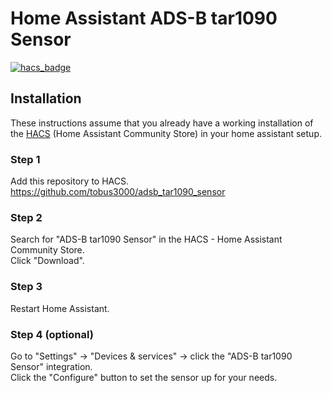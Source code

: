 # Home Assistant ADS-B tar1090 Sensor

[![hacs_badge](https://img.shields.io/badge/HACS-Default-orange.svg)](https://github.com/custom-components/hacs)

## Installation

These instructions assume that you already have a working installation of the [HACS](https://hacs.xyz/) (Home Assistant Community Store) in your home assistant setup.

### Step 1

Add this repository to HACS. https://github.com/tobus3000/adsb_tar1090_sensor

### Step 2

Search for "ADS-B tar1090 Sensor" in the HACS - Home Assistant Community Store.  
Click "Download".

### Step 3

Restart Home Assistant.

### Step 4 (optional)

Go to "Settings" -> "Devices & services" -> click the "ADS-B tar1090 Sensor" integration.  
Click the "Configure" button to set the sensor up for your needs.
